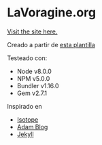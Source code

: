 # LaVoragine.org

[Visit the site here.](http://rassaby.com/)

Creado a partir de [esta plantilla](http://rassaby.com/)

Testeado con:
- Node v8.0.0
- NPM v5.0.0
- Bundler v1.16.0
- Gem v2.7.1



Inspirado en
- [Isotope](https://isotope.metafizzy.co/)
- [Adam Blog](https://github.com/artemsheludko/adam-blog/)
- [Jekyll](https://github.com/jekyll/jekyll/)
